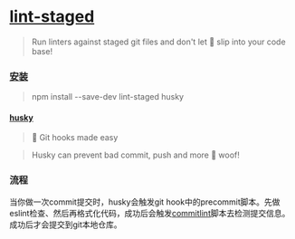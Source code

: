 # [lint-staged](https://github.com/okonet/lint-staged)

> Run linters against staged git files and don't let 💩 slip into your code base!

### [安装](https://github.com/okonet/lint-staged#installation-and-setup)

> npm install --save-dev lint-staged husky

#### [husky](https://github.com/typicode/husky)

> 🐶 Git hooks made easy

> Husky can prevent bad commit, push and more 🐶 woof!

### 流程

当你做一次commit提交时，husky会触发git hook中的precommit脚本。先做eslint检查、然后再格式化代码，成功后会触发[commitlint](https://github.com/marionebl/commitlint)脚本去检测提交信息。
成功后才会提交到git本地仓库。
